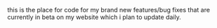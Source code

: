 this is the place for code for my brand new features/bug fixes that are currently in beta on my website which i plan to update daily. 

